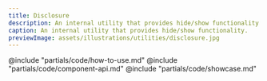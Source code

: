 ```yaml
---
title: Disclosure
description: An internal utility that provides hide/show functionality.
caption: An internal utility that provides hide/show functionality.
previewImage: assets/illustrations/utilities/disclosure.jpg
---
```


<section data-tab="Code">
  @include "partials/code/how-to-use.md"
  @include "partials/code/component-api.md"
  @include "partials/code/showcase.md"
</section>

